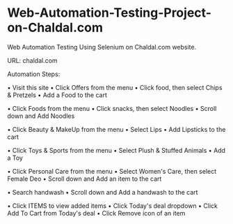 # Web-Automation-Testing-Project-on-Chaldal.com
Web Automation Testing Using Selenium on Chaldal.com website.

URL: chaldal.com

Automation Steps:

•	Visit this site
•	Click Offers from the menu
•	Click food, then select Chips & Pretzels
•	Add a Food to the cart

•	Click Foods from the menu
•	Click snacks, then select Noodles
•	Scroll down and Add Noodles

•	Click Beauty & MakeUp from the menu
•	Select Lips
•	Add Lipsticks to the cart

•	Click Toys & Sports from the menu
•	Select Plush & Stuffed Animals
•	Add a Toy

•	Click Personal Care from the menu
•	Select Women's Care, then select Female Deo
•	Scroll down and Add an item to the cart

•	Search handwash
•	Scroll down and Add a handwash to the cart

•	Click ITEMS to view added items
•	Click Today's deal dropdown
•	Click Add To Cart from Today's deal
•	Click Remove icon of an item
